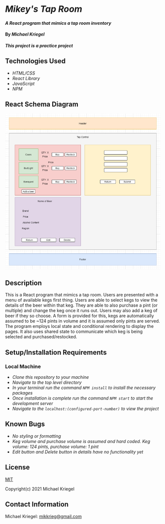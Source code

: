 # _Mikey's Tap Room_

#### _A React program that mimics a tap room inventory_

#### By _**Michael Kriegel**_

##### This project is a practice project

## Technologies Used

* _HTML/CSS_
* _React Library_
* _JavaScript_
* _NPM_

## React Schema Diagram
![ReactSchema](./src/img/TapRoomDiagram.png)

## Description

This is a React program that mimics a tap room. Users are presented with a menu of available kegs first thing. Users are able to select kegs to view the details of the beer within that keg. They are able to also purchase a pint (or multiple) and change the keg once it runs out. Users may also add a keg of beer if they so choose. A form is provided for this, kegs are automatically assumed to be ~124 pints in volume and it is assumed only pints are served. The program employs local state and conditional rendering to display the pages. It also uses shared state to communicate which keg is being selected and purchased/restocked. 

## Setup/Installation Requirements

### Local Machine
* _Clone this repository to your machine_
* _Navigate to the top level directory_
* _In your terminal run the command `NPM install` to install the necessary packages_
* _Once installation is complete run the command `NPM start` to start the development server_
* _Navigate to the `localhost:(configured-port-number)` to view the project_

## Known Bugs

* _No styling or formatting_
* _Keg volume and purchase volume is assumed and hard coded. Keg volume: 124 pints, purchase volume: 1 pint_
* _Edit button and Delete button in details have no functionality yet_

## License

[MIT](https://opensource.org/licenses/MIT)

Copyright(c) 2021 Michael Kriegel

## Contact Information

Michael Kriegel: mikkrieg@gmail.com
